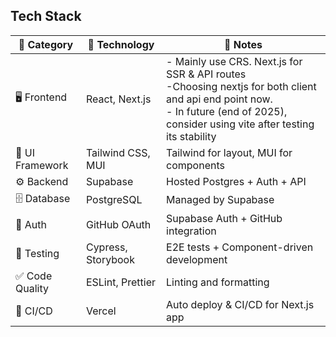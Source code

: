 ## Tech Stack

| 🔧 Category     | 🚀 Technology      | 📝 Notes                                                                                                                                                                                   |
| --------------- | ------------------ | ------------------------------------------------------------------------------------------------------------------------------------------------------------------------------------------ |
| 🖥️ Frontend     | React, Next.js     | - Mainly use CRS. Next.js for SSR & API routes<br/>-Choosing nextjs for both client and api end point now. <br/>- In future (end of 2025), consider using vite after testing its stability |
| 🎨 UI Framework | Tailwind CSS, MUI  | Tailwind for layout, MUI for components                                                                                                                                                    |
| ⚙️ Backend      | Supabase           | Hosted Postgres + Auth + API                                                                                                                                                               |
| 🗄️ Database     | PostgreSQL         | Managed by Supabase                                                                                                                                                                        |
| 🔐 Auth         | GitHub OAuth       | Supabase Auth + GitHub integration                                                                                                                                                         |
| 🧪 Testing      | Cypress, Storybook | E2E tests + Component-driven development                                                                                                                                                   |
| ✅ Code Quality | ESLint, Prettier   | Linting and formatting                                                                                                                                                                     |
| 🚀 CI/CD        | Vercel             | Auto deploy & CI/CD for Next.js app                                                                                                                                                        |
